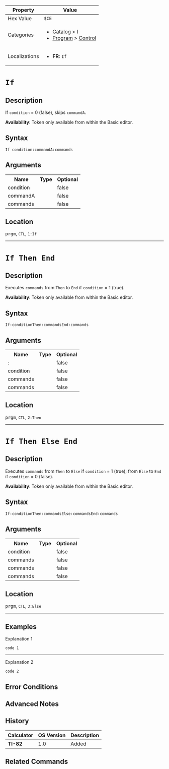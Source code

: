 | Property      | Value |
|---------------|-------|
| Hex Value     | `$CE`|
| Categories    | <ul><li>[Catalog](<../categories/Catalog.md>) > [I](<../categories/Catalog.md#I>)</li><li>[Program](<../categories/Program.md>) > [Control](<../categories/Program.md#Control>)</li></ul> |
| Localizations | <ul><li><b>FR</b>: `If `</li></ul> |

# `If `

## Description
If `condition` = 0 (false), skips `commandA`.


<b>Availability</b>: Token only available from within the Basic editor.

## Syntax
`If condition:commandA:commands`

## Arguments
<table>
<tr><th>Name</th><th>Type</th><th>Optional</th></tr>

<tr><td>condition</td><td></td><td>false</td></tr>

<tr><td>commandA</td><td></td><td>false</td></tr>

<tr><td>commands</td><td></td><td>false</td></tr>

</table>

## Location
<kbd>prgm</kbd>, `CTL`, `1:If`
<hr>

# `If Then End`

## Description
Executes `commands` from `Then` to `End` if `condition` = 1 (true).


<b>Availability</b>: Token only available from within the Basic editor.

## Syntax
`If:conditionThen:commandsEnd:commands`

## Arguments
<table>
<tr><th>Name</th><th>Type</th><th>Optional</th></tr>

<tr><td>:</td><td></td><td>false</td></tr>

<tr><td>condition</td><td></td><td>false</td></tr>

<tr><td>commands</td><td></td><td>false</td></tr>

<tr><td>commands</td><td></td><td>false</td></tr>

</table>

## Location
<kbd>prgm</kbd>, `CTL`, `2:Then`
<hr>

# `If Then Else End`

## Description
Executes `commands` from `Then` to `Else` if `condition` = 1 (true); from `Else` to `End` if `condition` = 0 (false).


<b>Availability</b>: Token only available from within the Basic editor.

## Syntax
`If:conditionThen:commandsElse:commandsEnd:commands`

## Arguments
<table>
<tr><th>Name</th><th>Type</th><th>Optional</th></tr>

<tr><td>condition</td><td></td><td>false</td></tr>

<tr><td>commands</td><td></td><td>false</td></tr>

<tr><td>commands</td><td></td><td>false</td></tr>

<tr><td>commands</td><td></td><td>false</td></tr>

</table>

## Location
<kbd>prgm</kbd>, `CTL`, `3:Else`
<hr>

## Examples

Explanation 1
```ti-basic
code 1
```
---
Explanation 2
```ti-basic
code 2
```

## Error Conditions


## Advanced Notes


## History
| Calculator | OS Version | Description |
|------------|------------|-------------|
| <b>TI-82</b> | 1.0 | Added

## Related Commands

    